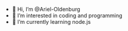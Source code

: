 - 👋 Hi, I’m @Ariel-Oldenburg
- 👀 I’m interested in coding and programming
- 🌱 I’m currently learning node.js

<!---
Ariel-Oldenburg/Ariel-Oldenburg is a ✨ special ✨ repository because its `README.md` (this file) appears on your GitHub profile.
You can click the Preview link to take a look at your changes.
--->
